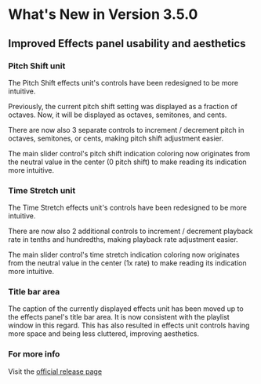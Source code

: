 #  What's New in Version 3.5.0

## Improved Effects panel usability and aesthetics

### Pitch Shift unit

The Pitch Shift effects unit's controls have been redesigned to be more intuitive.

Previously, the current pitch shift setting was displayed as a fraction of octaves. Now, it will be displayed as octaves, semitones, and cents.

There are now also 3 separate controls to increment / decrement pitch in octaves, semitones, or cents, making pitch shift adjustment easier.

The main slider control's pitch shift indication coloring now originates from the neutral value in the center (0 pitch shift) to make reading its
indication more intuitive.

### Time Stretch unit

The Time Stretch effects unit's controls have been redesigned to be more intuitive.

There are now also 2 additional controls to increment / decrement playback rate in tenths and hundredths, making playback rate adjustment easier.

The main slider control's time stretch indication coloring now originates from the neutral value in the center (1x rate) to make reading its
indication more intuitive.

### Title bar area

The caption of the currently displayed effects unit has been moved up to the effects panel's title bar area. It is now consistent with the playlist 
window in this regard. This has also resulted in effects unit controls having more space and being less cluttered, improving aesthetics.  

### **For more info**
Visit the [official release page](https://github.com/maculateConception/aural-player/releases/tag/3.5.0)
